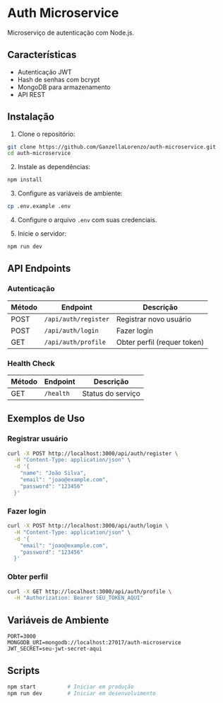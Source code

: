 # Auth Microservice

Microserviço de autenticação com Node.js.

## Características

- Autenticação JWT
- Hash de senhas com bcrypt
- MongoDB para armazenamento
- API REST

## Instalação

1. Clone o repositório:
```bash
git clone https://github.com/GanzellaLorenzo/auth-microservice.git
cd auth-microservice
```

2. Instale as dependências:
```bash
npm install
```

3. Configure as variáveis de ambiente:
```bash
cp .env.example .env
```

4. Configure o arquivo `.env` com suas credenciais.

5. Inicie o servidor:
```bash
npm run dev
```

## API Endpoints

### Autenticação

| Método | Endpoint | Descrição |
|--------|----------|-----------|
| POST | `/api/auth/register` | Registrar novo usuário |
| POST | `/api/auth/login` | Fazer login |
| GET | `/api/auth/profile` | Obter perfil (requer token) |

### Health Check

| Método | Endpoint | Descrição |
|--------|----------|-----------|
| GET | `/health` | Status do serviço |

## Exemplos de Uso

### Registrar usuário
```bash
curl -X POST http://localhost:3000/api/auth/register \
  -H "Content-Type: application/json" \
  -d '{
    "name": "João Silva",
    "email": "joao@example.com",
    "password": "123456"
  }'
```

### Fazer login
```bash
curl -X POST http://localhost:3000/api/auth/login \
  -H "Content-Type: application/json" \
  -d '{
    "email": "joao@example.com",
    "password": "123456"
  }'
```

### Obter perfil
```bash
curl -X GET http://localhost:3000/api/auth/profile \
  -H "Authorization: Bearer SEU_TOKEN_AQUI"
```

## Variáveis de Ambiente

```env
PORT=3000
MONGODB_URI=mongodb://localhost:27017/auth-microservice
JWT_SECRET=seu-jwt-secret-aqui
```

## Scripts

```bash
npm start          # Iniciar em produção
npm run dev        # Iniciar em desenvolvimento
```
